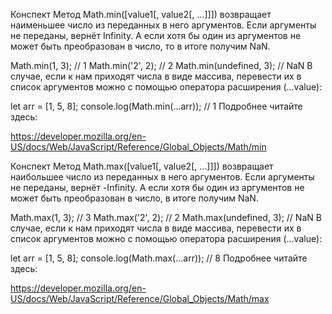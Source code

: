 Конспект
Метод Math.min([value1[, value2[, ...]]]) возвращает наименьшее число из переданных в него аргументов. Если аргументы не переданы, вернёт Infinity. А если хотя бы один из аргументов не может быть преобразован в число, то в итоге получим NaN.

Math.min(1, 3); // 1
Math.min('2', 2); // 2
Math.min(undefined, 3); // NaN
В случае, если к нам приходят числа в виде массива, перевести их в список аргументов можно с помощью оператора расширения (...value):

let arr = [1, 5, 8];
console.log(Math.min(...arr)); // 1
Подробнее читайте здесь:

https://developer.mozilla.org/en-US/docs/Web/JavaScript/Reference/Global_Objects/Math/min



Конспект
Метод Math.max([value1[, value2[, ...]]]) возвращает наибольшее число из переданных в него аргументов. Если аргументы не переданы, вернёт -Infinity. А если хотя бы один из аргументов не может быть преобразован в число, в итоге получим NaN.

Math.max(1, 3); // 3
Math.max('2', 2); // 2
Math.max(undefined, 3); // NaN
В случае, если к нам приходят числа в виде массива, перевести их в список аргументов можно с помощью оператора расширения (...value):

let arr = [1, 5, 8];
console.log(Math.max(...arr)); // 8
Подробнее читайте здесь:

https://developer.mozilla.org/en-US/docs/Web/JavaScript/Reference/Global_Objects/Math/max
